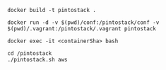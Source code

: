 ```
docker build -t pintostack .
```

```
docker run -d -v $(pwd)/conf:/pintostack/conf -v $(pwd)/.vagrant:/pintostack/.vagrant pintostack
```

```
docker exec -it <containerSha> bash 
```


```
cd /pintostack
./pintostack.sh aws
```
